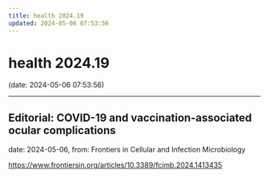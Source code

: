 ```yaml
---
title: health 2024.19
updated: 2024-05-06 07:53:56
---
```


# health 2024.19

(date: 2024-05-06 07:53:56)

---

## Editorial: COVID-19 and vaccination-associated ocular complications

date: 2024-05-06, from: Frontiers in Cellular and Infection Microbiology

 

<https://www.frontiersin.org/articles/10.3389/fcimb.2024.1413435>

